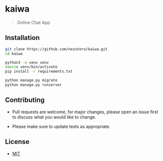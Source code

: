 # kaiwa 

> Online Chat App

## Installation

```sh
git clone https://github.com/nezutero/kaiwa.git
cd kaiwa
```

```sh
python3 -m venv venv
source venv/bin/activate
pip install -r requirements.txt
```

```sh
python manage.py migrate
python manage.py runserver
```

## Contributing

- Pull requests are welcome, for major changes, please open an issue first to
discuss what you would like to change.

- Please make sure to update tests as appropriate.

## License

- [MIT](./LICENSE)
